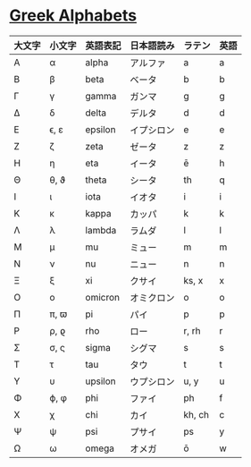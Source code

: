 # [Greek Alphabets](https://ja.wikipedia.org/wiki/%E3%82%AE%E3%83%AA%E3%82%B7%E3%82%A2%E6%96%87%E5%AD%97)

| 大文字 | 小文字 | 英語表記 | 日本語読み | ラテン | 英語 |
|-------|--------|---------|-----------|-------|------|
|   A   |    α   |  alpha  |  アルファ  |   a   |  a   |
|   B   |    β   |  beta   |   ベータ   |   b   |  b   |
|   Γ   |    γ   |  gamma  |   ガンマ   |   g   |  g   |
|   Δ   |    δ   |  delta  |   デルタ   |   d   |  d   |
|   E   |  ϵ, ε  | epsilon | イプシロン |   e   |  e   |
|   Z   |    ζ   |  zeta   |   ゼータ   |   z   |  z   |
|   H   |    η   |   eta   |   イータ   |   ē   |  h   |
|   Θ   |  θ, ϑ  |  theta  |   シータ   |   th  |  q  |
|   I   |    ι   |  iota   |   イオタ   |   i   |  i   |
|   K   |    κ   |  kappa  |   カッパ   |   k   |  k   |
|   Λ   |    λ   | lambda  |   ラムダ   |   l   |  l   |
|   M   |    μ   |   mu    |   ミュー   |   m   |  m   |
|   N   |    ν   |   nu    |   ニュー   |   n   |  n   |
|   Ξ   |    ξ   |   xi    |   クサイ   | ks, x |  x   |
|   O   |    o   | omicron | オミクロン |   o   |  o   |
|   Π   |  π, ϖ  |   pi    |    パイ    |   p   |  p   |
|   P   |  ρ, ϱ  |   rho   |    ロー    | r, rh |  r |
|   Σ   |  σ, ς  |  sigma  |   シグマ   |   s   |  s   |
|   T   |    τ   |   tau   |    タウ    |   t   |  t   |
|   Υ   |    υ   | upsilon | ウプシロン  | u, y |   u  |
|   Φ   |  ϕ, φ  |   phi   |   ファイ   |   ph  |   f  |
|   X   |    χ   |   chi   |    カイ    | kh, ch |  c  |
|   Ψ   |    ψ   |   psi   |   プサイ   |   ps  |  y  |
|   Ω   |    ω   |  omega  |   オメガ   |   ō   |  w   |
